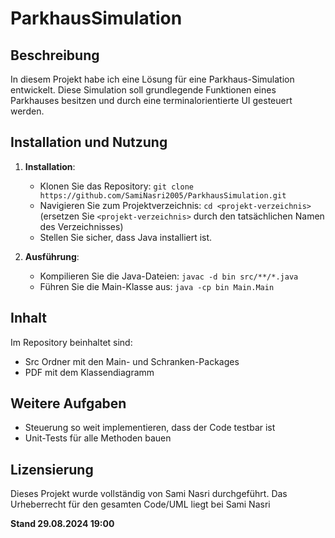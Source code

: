 # ParkhausSimulation

## Beschreibung

In diesem Projekt habe ich eine Lösung für eine Parkhaus-Simulation entwickelt.
Diese Simulation soll grundlegende Funktionen eines Parkhauses besitzen und durch 
eine terminalorientierte UI gesteuert werden. 

## Installation und Nutzung

1. **Installation**:
   - Klonen Sie das Repository: `git clone https://github.com/SamiNasri2005/ParkhausSimulation.git`
   - Navigieren Sie zum Projektverzeichnis: `cd <projekt-verzeichnis>` (ersetzen Sie `<projekt-verzeichnis>` durch den tatsächlichen Namen des Verzeichnisses)
   - Stellen Sie sicher, dass Java installiert ist.

2. **Ausführung**:
   - Kompilieren Sie die Java-Dateien: `javac -d bin src/**/*.java`
   - Führen Sie die Main-Klasse aus: `java -cp bin Main.Main`

## Inhalt

Im Repository beinhaltet sind:
- Src Ordner mit den Main- und Schranken-Packages
- PDF mit dem Klassendiagramm

## Weitere Aufgaben

- Steuerung so weit implementieren, dass der Code testbar ist
- Unit-Tests für alle Methoden bauen

## Lizensierung

Dieses Projekt wurde vollständig von Sami Nasri durchgeführt.
Das Urheberrecht für den gesamten Code/UML liegt bei Sami Nasri

**Stand 29.08.2024 19:00**
